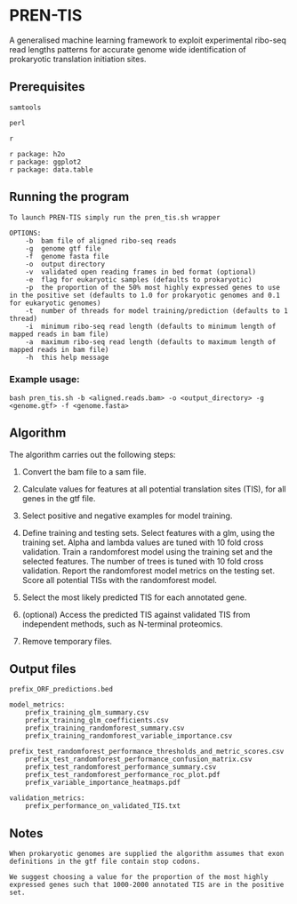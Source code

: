 # PREN-TIS

A generalised machine learning framework to exploit experimental ribo-seq read lengths patterns for accurate genome wide identification of prokaryotic translation initiation sites.

## Prerequisites

```
samtools

perl

r

r package: h2o 
r package: ggplot2
r package: data.table
```

## Running the program 

```
To launch PREN-TIS simply run the pren_tis.sh wrapper

OPTIONS:
    -b  bam file of aligned ribo-seq reads
    -g  genome gtf file
    -f  genome fasta file
    -o  output directory
    -v  validated open reading frames in bed format (optional)
    -e  flag for eukaryotic samples (defaults to prokaryotic)
    -p  the proportion of the 50% most highly expressed genes to use in the positive set (defaults to 1.0 for prokaryotic genomes and 0.1 for eukaryotic genomes)
    -t  number of threads for model training/prediction (defaults to 1 thread)
    -i  minimum ribo-seq read length (defaults to minimum length of mapped reads in bam file)
    -a  maximum ribo-seq read length (defaults to maximum length of mapped reads in bam file)
    -h  this help message
```
### Example usage:

```
bash pren_tis.sh -b <aligned.reads.bam> -o <output_directory> -g <genome.gtf> -f <genome.fasta>
```

## Algorithm

The algorithm carries out the following steps:

1) Convert the bam file to a sam file.

2) Calculate values for features at all potential translation sites (TIS), for all genes in the gtf file.

3) Select positive and negative examples for model training.

4) Define training and testing sets.
   Select features with a glm, using the training set. Alpha and lambda values are tuned with 10 fold cross validation.
   Train a randomforest model using the training set and the selected features. The number of trees is tuned with 10 fold cross validation. 
   Report the randomforest model metrics on the testing set. 
   Score all potential TISs with the randomforest model.

5) Select the most likely predicted TIS for each annotated gene.

6) (optional) Access the predicted TIS against validated TIS from independent methods, such as N-terminal proteomics.

7) Remove temporary files.

## Output files

```
prefix_ORF_predictions.bed

model_metrics:
    prefix_training_glm_summary.csv 
    prefix_training_glm_coefficients.csv 
    prefix_training_randomforest_summary.csv 
    prefix_training_randomforest_variable_importance.csv 
    prefix_test_randomforest_performance_thresholds_and_metric_scores.csv 
    prefix_test_randomforest_performance_confusion_matrix.csv 
    prefix_test_randomforest_performance_summary.csv 
    prefix_test_randomforest_performance_roc_plot.pdf 
    prefix_variable_importance_heatmaps.pdf

validation_metrics:
    prefix_performance_on_validated_TIS.txt
```

## Notes

```
When prokaryotic genomes are supplied the algorithm assumes that exon definitions in the gtf file contain stop codons.

We suggest choosing a value for the proportion of the most highly expressed genes such that 1000-2000 annotated TIS are in the positive set.

```
